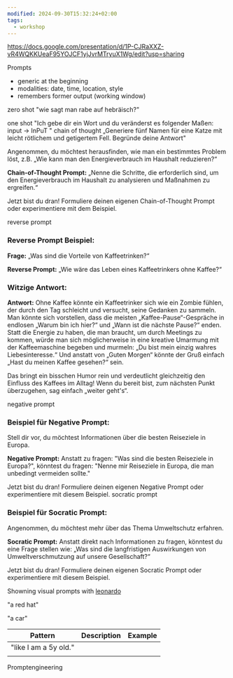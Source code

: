 ```yaml
---
modified: 2024-09-30T15:32:24+02:00
tags:
  - workshop
---
```

https://docs.google.com/presentation/d/1P-CJRaXXZ-vR4WQKKUeaF95YOJCF1yjJvrMTryuX1Wg/edit?usp=sharing

Prompts

- generic at the beginning
- modalities: date, time, location, style
- remembers former output (working window)

zero shot
"wie sagt man rabe auf hebräisch?"

one shot
"Ich gebe dir ein Wort und du veränderst es folgender Maßen:
input -> InPuT 
"
chain of thought
„Generiere fünf Namen für eine Katze mit leicht rötlichem und getigertem Fell. Begründe deine Antwort"

Angenommen, du möchtest herausfinden, wie man ein bestimmtes Problem löst, z.B. „Wie kann man den Energieverbrauch im Haushalt reduzieren?“

**Chain-of-Thought Prompt:** „Nenne die Schritte, die erforderlich sind, um den Energieverbrauch im Haushalt zu analysieren und Maßnahmen zu ergreifen.“

Jetzt bist du dran! Formuliere deinen eigenen Chain-of-Thought Prompt oder experimentiere mit dem Beispiel.

reverse prompt
### Reverse Prompt Beispiel:

**Frage:** „Was sind die Vorteile von Kaffeetrinken?“

**Reverse Prompt:** „Wie wäre das Leben eines Kaffeetrinkers ohne Kaffee?“

### Witzige Antwort:

**Antwort:** Ohne Kaffee könnte ein Kaffeetrinker sich wie ein Zombie fühlen, der durch den Tag schleicht und versucht, seine Gedanken zu sammeln. Man könnte sich vorstellen, dass die meisten „Kaffee-Pause“-Gespräche in endlosen „Warum bin ich hier?“ und „Wann ist die nächste Pause?“ enden. Statt die Energie zu haben, die man braucht, um durch Meetings zu kommen, würde man sich möglicherweise in eine kreative Umarmung mit der Kaffeemaschine begeben und murmeln: „Du bist mein einzig wahres Liebesinteresse.“ Und anstatt von „Guten Morgen“ könnte der Gruß einfach „Hast du meinen Kaffee gesehen?“ sein.

Das bringt ein bisschen Humor rein und verdeutlicht gleichzeitig den Einfluss des Kaffees im Alltag! Wenn du bereit bist, zum nächsten Punkt überzugehen, sag einfach „weiter geht's“.

negative prompt

### Beispiel für Negative Prompt:

Stell dir vor, du möchtest Informationen über die besten Reiseziele in Europa.

**Negative Prompt:** Anstatt zu fragen: "Was sind die besten Reiseziele in Europa?", könntest du fragen: "Nenne mir Reiseziele in Europa, die man unbedingt vermeiden sollte."

Jetzt bist du dran! Formuliere deinen eigenen Negative Prompt oder experimentiere mit diesem Beispiel.
socratic prompt

### Beispiel für Socratic Prompt:

Angenommen, du möchtest mehr über das Thema Umweltschutz erfahren.

**Socratic Prompt:** Anstatt direkt nach Informationen zu fragen, könntest du eine Frage stellen wie: „Was sind die langfristigen Auswirkungen von Umweltverschmutzung auf unsere Gesellschaft?“

Jetzt bist du dran! Formuliere deinen eigenen Socratic Prompt oder experimentiere mit diesem Beispiel.




Showning visual prompts with [leonardo](https://app.leonardo.ai/realtime-gen)

"a red hat" 

"a car"


| Pattern               | Description | Example |
| --------------------- | ----------- | ------- |
| "like I am a 5y old." |             |         |
|                       |             |         |

Promptengineering


